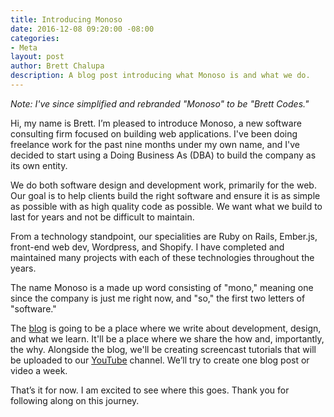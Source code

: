```yaml
---
title: Introducing Monoso
date: 2016-12-08 09:20:00 -08:00
categories:
- Meta
layout: post
author: Brett Chalupa
description: A blog post introducing what Monoso is and what we do.
---
```


_Note: I've since simplified and rebranded "Monoso" to be "Brett Codes."_

Hi, my name is Brett. I’m pleased to introduce Monoso, a new software consulting firm focused on building web applications. I've been doing freelance work for the past nine months under my own name, and I've decided to start using a Doing Business As (DBA) to build the company as its own entity.

We do both software design and development work, primarily for the web. Our goal is to help clients build the right software and ensure it is as simple as possible with as high quality code as possible. We want what we build to last for years and not be difficult to maintain.

From a technology standpoint, our specialities are Ruby on Rails, Ember.js, front-end web dev, Wordpress, and Shopify. I have completed and maintained many projects with each of these technologies throughout the years.

The name Monoso is a made up word consisting of "mono," meaning one since the company is just me right now, and "so," the first two letters of "software."

The [blog](/blog) is going to be a place where we write about development, design, and what we learn. It'll be a place where we share the how and, importantly, the why. Alongside the blog, we'll be creating screencast tutorials that will be uploaded to our [YouTube](https://www.youtube.com/channel/UCQXaIyeRqHjK9EK41b8J3yQ) channel. We’ll try to create one blog post or video a week.

That’s it for now. I am excited to see where this goes. Thank you for following along on this journey.

